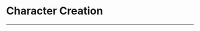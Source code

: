 # Character Creation

* * * * * * * * * * * * * * * * * * * * * * * * * * * * * * * * * * * * * * * *
